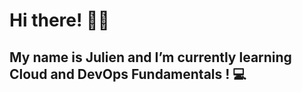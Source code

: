 # Hi there! 👋🏼 

## My name is Julien and I’m currently learning Cloud and DevOps Fundamentals ! 💻


